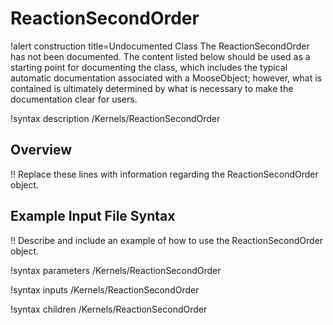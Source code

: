 # ReactionSecondOrder

!alert construction title=Undocumented Class
The ReactionSecondOrder has not been documented. The content listed below should be used as a starting point for
documenting the class, which includes the typical automatic documentation associated with a
MooseObject; however, what is contained is ultimately determined by what is necessary to make the
documentation clear for users.

!syntax description /Kernels/ReactionSecondOrder

## Overview

!! Replace these lines with information regarding the ReactionSecondOrder object.

## Example Input File Syntax

!! Describe and include an example of how to use the ReactionSecondOrder object.

!syntax parameters /Kernels/ReactionSecondOrder

!syntax inputs /Kernels/ReactionSecondOrder

!syntax children /Kernels/ReactionSecondOrder
